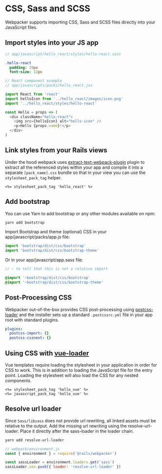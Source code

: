 # CSS, Sass and SCSS


Webpacker supports importing CSS, Sass and SCSS files directly into your JavaScript files.


## Import styles into your JS app

```sass
// app/javascript/hello_react/styles/hello-react.sass

.hello-react
  padding: 20px
  font-size: 12px
```

```js
// React component example
// app/javascripts/packs/hello_react.jsx

import React from 'react'
import helloIcon from '../hello_react/images/icon.png'
import '../hello_react/styles/hello-react'

const Hello = props => (
  <div className="hello-react">
    <img src={helloIcon} alt="hello-icon" />
    <p>Hello {props.name}!</p>
  </div>
)
```


## Link styles from your Rails views

Under the hood webpack uses
[extract-text-webpack-plugin](https://github.com/webpack-contrib/extract-text-webpack-plugin) plugin to extract all the referenced styles within your app and compile it into
a separate `[pack_name].css` bundle so that in your view you can use the
`stylesheet_pack_tag` helper.

```erb
<%= stylesheet_pack_tag 'hello_react' %>
```


## Add bootstrap

You can use Yarn to add bootstrap or any other modules available on npm:

```bash
yarn add bootstrap
```

Import Bootstrap and theme (optional) CSS in your app/javascript/packs/app.js file:

```js
import 'bootstrap/dist/css/bootstrap'
import 'bootstrap/dist/css/bootstrap-theme'
```

Or in your app/javascript/app.sass file:

```sass
// ~ to tell that this is not a relative import

@import '~bootstrap/dist/css/bootstrap'
@import '~bootstrap/dist/css/bootstrap-theme'
```


## Post-Processing CSS

Webpacker out-of-the-box provides CSS post-processing using
[postcss-loader](https://github.com/postcss/postcss-loader)
and the installer sets up a standard `.postcssrc.yml`
file in your app root with standard plugins.

```yml
plugins:
  postcss-import: {}
  postcss-cssnext: {}
```

## Using CSS with [vue-loader](https://github.com/vuejs/vue-loader)

Vue templates require loading the stylesheet in your application in
order for CSS to work.  This is in addition to loading the JavaScript
file for the entry point.  Loading the stylesheet will also load the
CSS for any nested components.

```erb
<%= stylesheet_pack_tag 'hello_vue' %>
<%= javascript_pack_tag 'hello_vue' %>
```

## Resolve url loader

Since `Sass/libsass` does not provide url rewriting, all linked assets must be relative to the output. Add the missing url rewriting using the resolve-url-loader. Place it directly after the sass-loader in the loader chain.


```bash
yarn add resolve-url-loader
```

```js
// webpack/environment.js
const { environment } = require('@rails/webpacker')

const sassLoader = environment.loaders.get('sass')
sassLoader.use.push({ loader: 'resolve-url-loader' })
```
